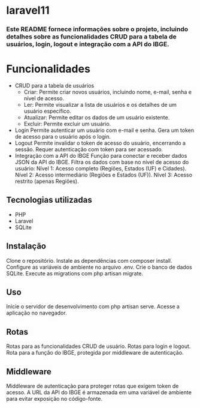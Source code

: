 # laravel11

### Este README fornece informações sobre o projeto, incluindo detalhes sobre as funcionalidades CRUD para a tabela de usuários, login, logout e integração com a API do IBGE.

# Funcionalidades
* CRUD para a tabela de usuários
    * Criar: Permite criar novos usuários, incluindo nome, e-mail, senha e nível de acesso.
    * Ler: Permite visualizar a lista de usuários e os detalhes de um usuário específico.
    * Atualizar: Permite editar os dados de um usuário existente.
    * Excluir: Permite excluir um usuário.
* Login
Permite autenticar um usuário com e-mail e senha.
Gera um token de acesso para o usuário após o login.
* Logout
Permite invalidar o token de acesso do usuário, encerrando a sessão.
Requer autenticação com token para ser acessado.
* Integração com a API do IBGE
Função para conectar e receber dados JSON da API do IBGE.
Filtra os dados com base no nível de acesso do usuário:
Nível 1: Acesso completo (Regiões, Estados (UF) e Cidades).
Nível 2: Acesso intermediário (Regiões e Estados (UF)).
Nível 3: Acesso restrito (apenas Regiões).
## Tecnologias utilizadas
* PHP
* Laravel
* SQLite
## Instalação
Clone o repositório.
Instale as dependências com composer install.
Configure as variáveis de ambiente no arquivo .env.
Crie o banco de dados SQLite.
Execute as migrations com php artisan migrate.
## Uso
Inicie o servidor de desenvolvimento com php artisan serve.
Acesse a aplicação no navegador.
## Rotas
Rotas para as funcionalidades CRUD de usuário.
Rotas para login e logout.
Rota para a função do IBGE, protegida por middleware de autenticação.
## Middleware
Middleware de autenticação para proteger rotas que exigem token de acesso.
A URL da API do IBGE é armazenada em uma variável de ambiente para evitar exposição no código-fonte.